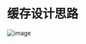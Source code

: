 # 缓存设计思路
![image](http://note.youdao.com/yws/public/resource/06d1627f4bdbd1b9403cd03c943ba6b8/xmlnote/FDA1867E566646B9AF38EF8DB8E76931/373)